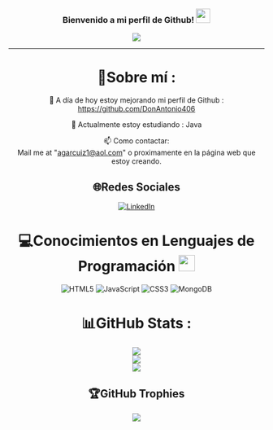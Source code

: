 <h3 align="center">
  Bienvenido a mi perfil de Github!
  <img src="https://media.giphy.com/media/hvRJCLFzcasrR4ia7z/giphy.gif" width="28">
</h3>
<p align="center">
  <a href="https://github.com/DonAntonio406/DonAntonio406"><img src="https://readme-typing-svg.herokuapp.com?color=%2336BCF7&center=true&vCenter=true&lines=Hi+%2C+welcome+to+my+Github+page;I+am+CodeWhiteWeb;I+am+a+High+school+student;Web+Dev;Game+Dev;Bot+Dev;Crypto+Lover+%3C3"></a>
</p>

---
<div align="center">
  
# 💫Sobre mí :
🔭 A día de hoy estoy mejorando mi perfil de Github : https://github.com/DonAntonio406
  
🌱 Actualmente estoy estudiando : Java

  📫 Como contactar:  
  Mail me at "agarcuiz1@aol.com" o
  proximamente en la página web que estoy creando.




## 🌐Redes Sociales
[![LinkedIn](https://custom-icon-badges.demolab.com/badge/LinkedIn-0A66C2?logo=linkedin-white&logoColor=fff)](https://www.linkedin.com/in/antoniogar1/) 

# 💻Conocimientos en Lenguajes de Programación <img src = "https://media2.giphy.com/media/QssGEmpkyEOhBCb7e1/giphy.gif?cid=ecf05e47a0n3gi1bfqntqmob8g9aid1oyj2wr3ds3mg700bl&rid=giphy.gif" width = 32px> 
![HTML5](https://img.shields.io/badge/html5-%23E34F26.svg?style=for-the-badge&logo=html5&logoColor=white) ![JavaScript](https://img.shields.io/badge/javascript-%23323330.svg?style=for-the-badge&logo=javascript&logoColor=%23F7DF1E) ![CSS3](https://img.shields.io/badge/css3-%231572B6.svg?style=for-the-badge&logo=css3&logoColor=white) ![MongoDB](https://img.shields.io/badge/MongoDB-%234ea94b.svg?style=for-the-badge&logo=mongodb&logoColor=white) 
# 📊GitHub Stats :
![](https://github-readme-stats.vercel.app/api?username=DonAntonio406&theme=radical&hide_border=false&include_all_commits=false&count_private=false)<br/>
![](https://github-readme-streak-stats.herokuapp.com/?user=DonAntonio406&theme=radical&hide_border=false)<br/>
![](https://github-readme-stats.vercel.app/api/top-langs/?username=DonAntonio406&theme=radical&hide_border=false&include_all_commits=false&count_private=false&layout=compact)

## 🏆GitHub Trophies
![](https://github-profile-trophy.vercel.app/?username=DonAntonio406&theme=discord&no-frame=false&no-bg=false&margin-w=4)



